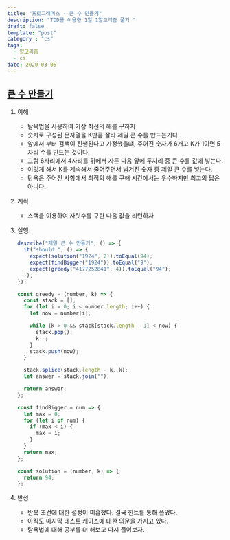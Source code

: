 ```yaml
---
title: "프로그래머스 - 큰 수 만들기"
description: "TDD를 이용한 1일 1알고리즘 풀기 "
draft: false
template: "post"
category : "cs" 
tags:
  - 알고리즘
  - cs
date: 2020-03-05
---
```


## [큰 수 만들기](https://programmers.co.kr/learn/courses/30/lessons/42883)

1. 이해
   - 탐욕법을 사용하여 가장 최선의 해를 구하자
   - 숫자로 구성된 문자열을 K만큼 잘라 제일 큰 수를 만드는거다
   - 앞에서 부터 검색이 진행된다고 가정했을떄, 주어진 숫자가 6개고 K가 1이면 5자리 수를 만드는 것이다.
   - 그럼 6자리에서 4자리를 뒤에서 자른 다음 앞에 두자리 중 큰 수를 값에 넣는다.
   - 이렇게 해서 K를 계속해서 줄어주면서 남겨진 숫자 중 제일 큰 수를 넣는다.
   - 탐욕은 주어진 사항에서 최적의 해를 구해 시간에서는 우수하지만 최고의 답은 아니다.

2. 계획
   - 스택을 이용하여 자릿수를 구한 다음 값을 리턴하자

3. 실행

   ```js
   describe("제일 큰 수 만들기", () => {
     it("should ", () => {
       expect(solution("1924", 2)).toEqual(94);
       expect(findBigger("1924")).toEqual("9");
       expect(greedy("4177252841", 4)).toEqual("94");
     });
   });

   const greedy = (number, k) => {
     const stack = [];
     for (let i = 0; i < number.length; i++) {
       let now = number[i];

       while (k > 0 && stack[stack.length - 1] < now) {
         stack.pop();
         k--;
       }
       stack.push(now);
     }

     stack.splice(stack.length - k, k);
     let answer = stack.join("");

     return answer;
   };

   const findBigger = num => {
     let max = 0;
     for (let i of num) {
       if (max < i) {
         max = i;
       }
     }
     return max;
   };

   const solution = (number, k) => {
     return 94;
   };
   ```

4. 반성
   - 반복 조건에 대한 설정이 미흡했다. 결국 힌트를 통해 풀었다.
   - 아직도 마지막 테스트 케이스에 대한 의문을 가지고 있다. 
   - 탐욕법에 대해 공부를 더 해보고 다시 풀어보자.

